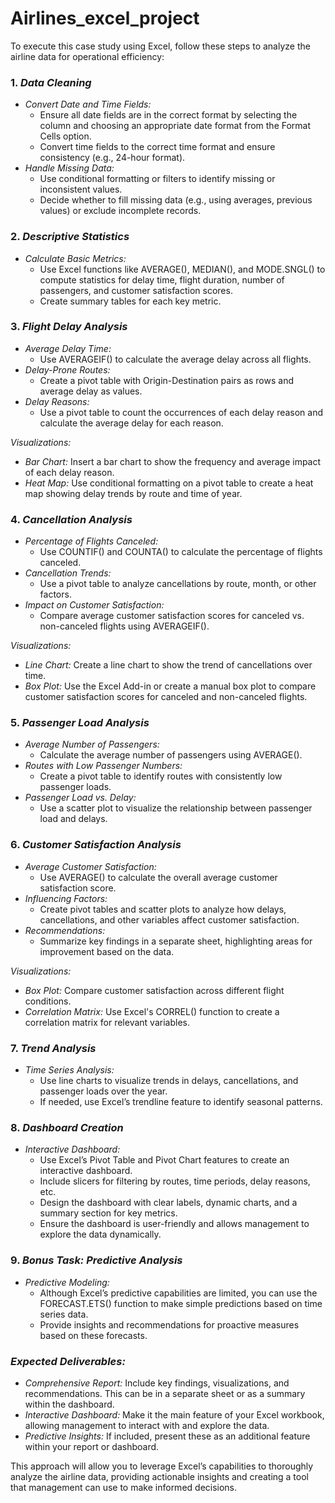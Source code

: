 # Airlines_excel_project
To execute this case study using Excel, follow these steps to analyze the airline data for operational efficiency:

### 1. *Data Cleaning*
   - *Convert Date and Time Fields:*
     - Ensure all date fields are in the correct format by selecting the column and choosing an appropriate date format from the Format Cells option.
     - Convert time fields to the correct time format and ensure consistency (e.g., 24-hour format).
   - *Handle Missing Data:*
     - Use conditional formatting or filters to identify missing or inconsistent values.
     - Decide whether to fill missing data (e.g., using averages, previous values) or exclude incomplete records.

### 2. *Descriptive Statistics*
   - *Calculate Basic Metrics:*
     - Use Excel functions like AVERAGE(), MEDIAN(), and MODE.SNGL() to compute statistics for delay time, flight duration, number of passengers, and customer satisfaction scores.
     - Create summary tables for each key metric.
  
### 3. *Flight Delay Analysis*
   - *Average Delay Time:*
     - Use AVERAGEIF() to calculate the average delay across all flights.
   - *Delay-Prone Routes:*
     - Create a pivot table with Origin-Destination pairs as rows and average delay as values.
   - *Delay Reasons:*
     - Use a pivot table to count the occurrences of each delay reason and calculate the average delay for each reason.
  
   *Visualizations:*
   - *Bar Chart:* Insert a bar chart to show the frequency and average impact of each delay reason.
   - *Heat Map:* Use conditional formatting on a pivot table to create a heat map showing delay trends by route and time of year.

### 4. *Cancellation Analysis*
   - *Percentage of Flights Canceled:*
     - Use COUNTIF() and COUNTA() to calculate the percentage of flights canceled.
   - *Cancellation Trends:*
     - Use a pivot table to analyze cancellations by route, month, or other factors.
   - *Impact on Customer Satisfaction:*
     - Compare average customer satisfaction scores for canceled vs. non-canceled flights using AVERAGEIF().
  
   *Visualizations:*
   - *Line Chart:* Create a line chart to show the trend of cancellations over time.
   - *Box Plot:* Use the Excel Add-in or create a manual box plot to compare customer satisfaction scores for canceled and non-canceled flights.

### 5. *Passenger Load Analysis*
   - *Average Number of Passengers:*
     - Calculate the average number of passengers using AVERAGE().
   - *Routes with Low Passenger Numbers:*
     - Create a pivot table to identify routes with consistently low passenger loads.
   - *Passenger Load vs. Delay:*
     - Use a scatter plot to visualize the relationship between passenger load and delays.
  
### 6. *Customer Satisfaction Analysis*
   - *Average Customer Satisfaction:*
     - Use AVERAGE() to calculate the overall average customer satisfaction score.
   - *Influencing Factors:*
     - Create pivot tables and scatter plots to analyze how delays, cancellations, and other variables affect customer satisfaction.
   - *Recommendations:*
     - Summarize key findings in a separate sheet, highlighting areas for improvement based on the data.

   *Visualizations:*
   - *Box Plot:* Compare customer satisfaction across different flight conditions.
   - *Correlation Matrix:* Use Excel's CORREL() function to create a correlation matrix for relevant variables.

### 7. *Trend Analysis*
   - *Time Series Analysis:*
     - Use line charts to visualize trends in delays, cancellations, and passenger loads over the year. 
     - If needed, use Excel’s trendline feature to identify seasonal patterns.

### 8. *Dashboard Creation*
   - *Interactive Dashboard:*
     - Use Excel’s Pivot Table and Pivot Chart features to create an interactive dashboard.
     - Include slicers for filtering by routes, time periods, delay reasons, etc.
     - Design the dashboard with clear labels, dynamic charts, and a summary section for key metrics.
     - Ensure the dashboard is user-friendly and allows management to explore the data dynamically.

### 9. *Bonus Task: Predictive Analysis*
   - *Predictive Modeling:*
     - Although Excel’s predictive capabilities are limited, you can use the FORECAST.ETS() function to make simple predictions based on time series data.
     - Provide insights and recommendations for proactive measures based on these forecasts.

### *Expected Deliverables:*
- *Comprehensive Report:* Include key findings, visualizations, and recommendations. This can be in a separate sheet or as a summary within the dashboard.
- *Interactive Dashboard:* Make it the main feature of your Excel workbook, allowing management to interact with and explore the data.
- *Predictive Insights:* If included, present these as an additional feature within your report or dashboard.

This approach will allow you to leverage Excel’s capabilities to thoroughly analyze the airline data, providing actionable insights and creating a tool that management can use to make informed decisions.
